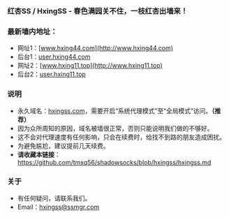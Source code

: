 ### 红杏SS / HxingSS - 春色满园关不住，一枝红杏出墙来！
### 最新墙内地址：
- 网址1：[www.hxing44.com](http://www.hxing44.com)
- 后台1：[user.hxing44.com](http://user.hxing44.com)
- 网址2：[www.hxing11.top](http://www.hxing11.top)
- 后台2：[user.hxing11.top](http://user.hxing11.top)
### 说明
- 永久域名：[hxingss.com](http://hxingss.com)，需要开启“系统代理模式”至“全局模式”访问。**（推荐）**
- 因为众所周知的原因，域名被墙很正常，否则只能说明我们做的不够好。
- 这不会对代理速度有任何影响，只会在续费时，给找不到路的朋友造成困扰。
- 为避免尴尬，建议提前几天续费。
- **请收藏本链接**：<https://github.com/tmxq56/shadowsocks/blob/hxingss/hxingss.md>
### 关于
- 有任何疑问，请联系我们。
- Email：hxingss@ssmgr.com
